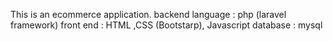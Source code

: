 This is an ecommerce application. 
backend language : php (laravel framework)
front end : HTML ,CSS (Bootstarp), Javascript
database  : mysql

 
